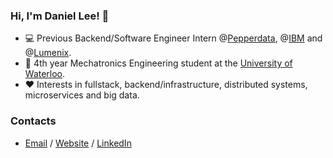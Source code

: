 ### Hi, I'm Daniel Lee! 🤖

- 💻 Previous Backend/Software Engineer Intern @[Pepperdata](https://www.pepperdata.com/), @[IBM](https://www.ibm.com/ca-en) and @[Lumenix](https://www.aimsplatform.io/).
- 📖 4th year Mechatronics Engineering student at the [University of Waterloo](https://uwaterloo.ca/).
- ❤️ Interests in fullstack, backend/infrastructure, distributed systems, microservices and big data.

### Contacts

- [Email](mailto:d274lee@uwaterloo.ca) / [Website](https://danielbl.com/) / [LinkedIn](https://www.linkedin.com/in/danielbl01/)
